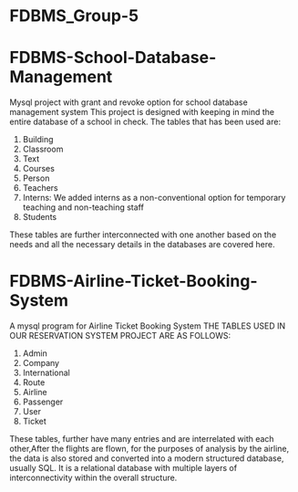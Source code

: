 # FDBMS_Group-5

# FDBMS-School-Database-Management
Mysql project with grant and revoke option for school database management system
This project is designed with keeping in mind the entire database of a school in check.
The tables that has been used are:
1. Building
2. Classroom
3. Text
4. Courses
5. Person
6. Teachers
7. Interns: We added interns as a non-conventional option for temporary teaching and non-teaching staff
8. Students

These tables are further interconnected with one another based on the needs and all the necessary details in the databases are covered here.

# FDBMS-Airline-Ticket-Booking-System
A mysql program for Airline Ticket Booking System THE TABLES USED IN OUR RESERVATION SYSTEM PROJECT ARE AS FOLLOWS:
1. Admin
2. Company
3. International
4. Route
5. Airline
6. Passenger
7. User
8. Ticket

These tables, further have many entries and are interrelated with each other,After the flights are flown, for the purposes of analysis by the airline, the data is also stored and converted into a modern structured database, usually SQL. It is a relational database with multiple layers of interconnectivity within the overall structure.
